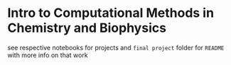 # Intro to Computational Methods in Chemistry and Biophysics

see respective notebooks for projects and `final project` folder for `README` with more info on that work
